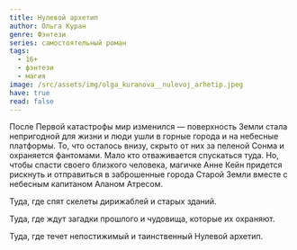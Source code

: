 ```yaml
---
title: Нулевой архетип
author: Ольга Куран
genre: Фэнтези
series: самостоятельный роман
tags:
  - 16+
  - фэнтези
  - магия
image: /src/assets/img/olga_kuranova__nulevoj_arhetip.jpeg
have: true
read: false
---
```

После Первой катастрофы мир изменился — поверхность Земли стала непригодной для жизни и люди ушли в горные города и на небесные платформы. То, что осталось внизу, скрыто от них за пеленой Сонма и охраняется фантомами. Мало кто отваживается спускаться туда. Но, чтобы спасти своего близкого человека, магичке Анне Кейн придется рискнуть и отправиться в заброшенные города Старой Земли вместе с небесным капитаном Аланом Атресом.

Туда, где спят скелеты дирижаблей и старых зданий.

Туда, где ждут загадки прошлого и чудовища, которые их охраняют.

Туда, где течет непостижимый и таинственный Нулевой архетип.

